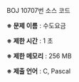 BOJ 10707번 소스 코드

<b>※ 문제 이름</b> : 수도요금

<b>※ 제한 시간</b> : 1 초

<b>※ 제한 메모리</b> : 256 MB

<b>※ 제출 언어</b> : C, Pascal
